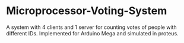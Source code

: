 # Microprocessor-Voting-System
A system with 4 clients and 1 server for counting votes of people with
different IDs.
Implemented for Arduino Mega and simulated in proteus.
